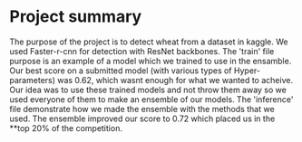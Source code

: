 # Project summary
The purpose of the project is to detect wheat from a dataset in kaggle.
We used Faster-r-cnn for detection with ResNet backbones.
The 'train' file purpose is an example of a model which we trained to use in the ensamble.
Our best score on a submitted model (with various types of Hyper-parameters) was 0.62,
which wasnt enough for what we wanted to acheive.
Our idea was to use these trained models and not throw them away so we used everyone of them to make an ensemble of our models.
The 'inference' file demonstrate how we made the ensemble with the methods that we used.
The ensemble improved our score to 0.72 which placed us in the **top 20% of the competition.

